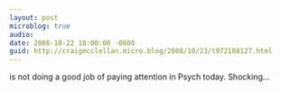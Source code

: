 ```yaml
---
layout: post
microblog: true
audio: 
date: 2008-10-22 18:00:00 -0600
guid: http://craigmcclellan.micro.blog/2008/10/23/t972108127.html
---
```

is not doing a good job of paying attention in Psych today.  Shocking...
